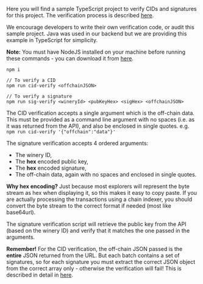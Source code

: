 Here you will find a sample TypeScript project to verify CIDs and signatures for this project.
The verification process is described [here](../README.md).

We encourage developers to write their own verification code, or audit this sample project.
Java was used in our backend but we are providing this example in TypeScript for simplicity.

**Note:** You must have NodeJS installed on your machine before running these commands - you can download it from [here](https://nodejs.org/en/download).

```
npm i

// To verify a CID
npm run cid-verify <offchainJSON>

// To verify a signature
npm run sig-verify <wineryId> <pubKeyHex> <sigHex> <offchainJSON>
```

The CID verification accepts a single argument which is the off-chain data. This must be provided as a command line argument with no spaces (i.e. as it was returned from the API), and also be enclosed in single quotes. e.g. `npm run cid-verify '{"offchain":"data"}'`

The signature verification accepts 4 ordered arguments:
- The winery ID,
- The **hex** encoded public key,
- The **hex** encoded signature,
- The off-chain data, again with no spaces and enclosed in single quotes.

**Why hex encoding?** Just because most explorers will represent the byte stream as hex when displaying it, so this makes it easy to copy paste. If you are actually processing the transactions using a chain indexer, you should convert the byte stream to the correct format if needed (most like base64url).

The signature verification script will retrieve the public key from the API (based on the winery ID) and verify that it matches the one passed in the arguments.

**Remember!** For the CID verification, the off-chain JSON passed is the __entire__ JSON returned from the URL.
But each batch contains a set of signatures, so for each signature you must extract the correct JSON object from the correct array only - otherwise the verification will fail!
This is described in detail in [here](../README.md).
